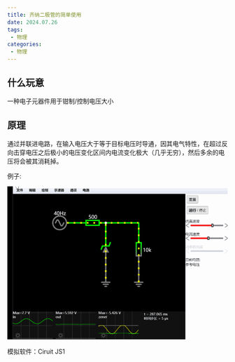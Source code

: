 ```yaml
---
title: 齐纳二极管的简单使用
date: 2024.07.26
tags: 
 - 物理
categories:
 - 物理
---
```


## 什么玩意

一种电子元器件用于钳制/控制电压大小

## 原理

通过并联进电路，在输入电压大于等于目标电压时导通，因其电气特性，在超过反向击穿电压之后极小的电压变化区间内电流变化极大（几乎无穷），然后多余的电压将会被其消耗掉。

例子:

![eg gif](../assets/qinaerjig_240726_165113.gif)

模拟软件：Ciruit JS1
